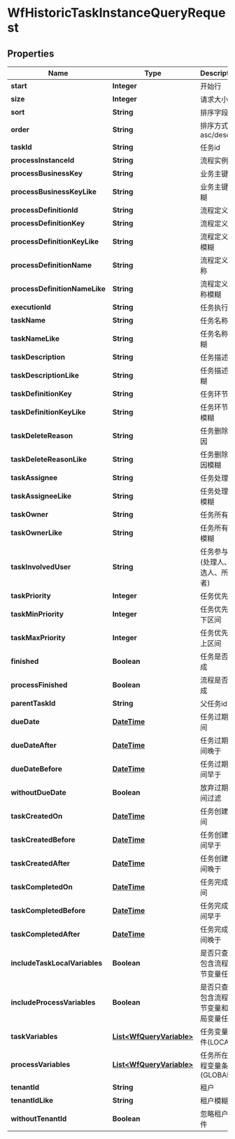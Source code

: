 
# WfHistoricTaskInstanceQueryRequest

## Properties
Name | Type | Description | Notes
------------ | ------------- | ------------- | -------------
**start** | **Integer** | 开始行 |  [optional]
**size** | **Integer** | 请求大小 |  [optional]
**sort** | **String** | 排序字段 |  [optional]
**order** | **String** | 排序方式asc/desc |  [optional]
**taskId** | **String** | 任务id |  [optional]
**processInstanceId** | **String** | 流程实例id |  [optional]
**processBusinessKey** | **String** | 业务主键 |  [optional]
**processBusinessKeyLike** | **String** | 业务主键模糊 |  [optional]
**processDefinitionId** | **String** | 流程定义id |  [optional]
**processDefinitionKey** | **String** | 流程定义key |  [optional]
**processDefinitionKeyLike** | **String** | 流程定义key模糊 |  [optional]
**processDefinitionName** | **String** | 流程定义名称 |  [optional]
**processDefinitionNameLike** | **String** | 流程定义名称模糊 |  [optional]
**executionId** | **String** | 任务执行id |  [optional]
**taskName** | **String** | 任务名称 |  [optional]
**taskNameLike** | **String** | 任务名称模糊 |  [optional]
**taskDescription** | **String** | 任务描述 |  [optional]
**taskDescriptionLike** | **String** | 任务描述模糊 |  [optional]
**taskDefinitionKey** | **String** | 任务环节key |  [optional]
**taskDefinitionKeyLike** | **String** | 任务环节key模糊 |  [optional]
**taskDeleteReason** | **String** | 任务删除原因 |  [optional]
**taskDeleteReasonLike** | **String** | 任务删除原因模糊 |  [optional]
**taskAssignee** | **String** | 任务处理人 |  [optional]
**taskAssigneeLike** | **String** | 任务处理人模糊 |  [optional]
**taskOwner** | **String** | 任务所有者 |  [optional]
**taskOwnerLike** | **String** | 任务所有者模糊 |  [optional]
**taskInvolvedUser** | **String** | 任务参与者(处理人、候选人、所有者) |  [optional]
**taskPriority** | **Integer** | 任务优先级 |  [optional]
**taskMinPriority** | **Integer** | 任务优先级下区间 |  [optional]
**taskMaxPriority** | **Integer** | 任务优先级上区间 |  [optional]
**finished** | **Boolean** | 任务是否完成 |  [optional]
**processFinished** | **Boolean** | 流程是否完成 |  [optional]
**parentTaskId** | **String** | 父任务id |  [optional]
**dueDate** | [**DateTime**](DateTime.md) | 任务过期时间 |  [optional]
**dueDateAfter** | [**DateTime**](DateTime.md) | 任务过期时间晚于 |  [optional]
**dueDateBefore** | [**DateTime**](DateTime.md) | 任务过期时间早于 |  [optional]
**withoutDueDate** | **Boolean** | 放弃过期时间过滤 |  [optional]
**taskCreatedOn** | [**DateTime**](DateTime.md) | 任务创建时间 |  [optional]
**taskCreatedBefore** | [**DateTime**](DateTime.md) | 任务创建时间早于 |  [optional]
**taskCreatedAfter** | [**DateTime**](DateTime.md) | 任务创建时间晚于 |  [optional]
**taskCompletedOn** | [**DateTime**](DateTime.md) | 任务完成时间 |  [optional]
**taskCompletedBefore** | [**DateTime**](DateTime.md) | 任务完成时间早于 |  [optional]
**taskCompletedAfter** | [**DateTime**](DateTime.md) | 任务完成时间晚于 |  [optional]
**includeTaskLocalVariables** | **Boolean** | 是否只查询包含流程环节变量任务 |  [optional]
**includeProcessVariables** | **Boolean** | 是否只查询包含流程环节变量和全局变量任务 |  [optional]
**taskVariables** | [**List&lt;WfQueryVariable&gt;**](WfQueryVariable.md) | 任务变量条件(LOCAL) |  [optional]
**processVariables** | [**List&lt;WfQueryVariable&gt;**](WfQueryVariable.md) | 任务所在流程变量条件(GLOBAL) |  [optional]
**tenantId** | **String** | 租户 |  [optional]
**tenantIdLike** | **String** | 租户模糊 |  [optional]
**withoutTenantId** | **Boolean** | 忽略租户条件 |  [optional]




